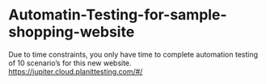 # Automatin-Testing-for-sample-shopping-website
Due to time constraints, you only have time to complete automation testing of 10 scenario’s for this new website. https://jupiter.cloud.planittesting.com/#/
